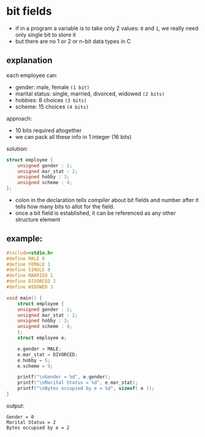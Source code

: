 # bit fields

- if in a program a variable is to take only 2 values: `0` and `1`, we really need only single bit to store it
- but there are no 1 or 2 or n-bit data types in C


## explanation

each employee can:
- gender: male, female `(1 bit)`
- marital status: single, married, divorced, widowed `(2 bits)`
- hobbies: 8 choices `(3 bits)`
- scheme: 15 choices `(4 bits)`

approach:
- 10 bits required altogether
- we can pack all these info in 1 integer (16 bits)

solution:
```c
struct employee {
    unsigned gender : 1;
    unsigned mar_stat : 2;
    unsigned hobby : 3;
    unsigned scheme : 4;
};
```

- colon in the declaration tells compiler about bit fields and number after it tells how many bits to allot for the field.
- once a bit field is established, it can be referenced as any other structure element

## example:

```c
#include<stdio.h>
#define MALE 0
#define FEMALE 1
#define SINGLE 0
#define MARRIED 1
#define DIVORCED 2
#define WIDOWED 3

void main() {
    struct employee {
    unsigned gender : 1;
    unsigned mar_stat : 2;
    unsigned hobby : 3;
    unsigned scheme : 4;
    };
    struct employee e;

    e.gender = MALE;
    e.mar_stat = DIVORCED;
    e.hobby = 5;
    e.scheme = 9;

    printf("\nGender = %d", e.gender);
    printf("\nMarital Status = %d", e.mar_stat);
    printf("\nBytes occupied by e = %d", sizeof( e ));
}
```

output:
```
Gender = 0
Marital Status = 2
Bytes occupied by e = 2
```

